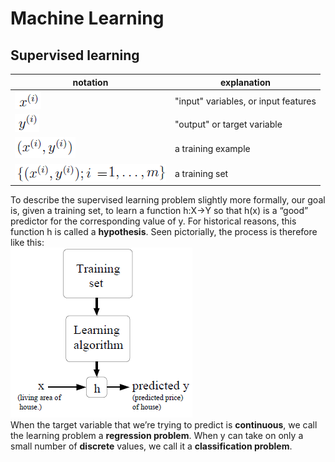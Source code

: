 # Machine Learning

## Supervised learning

| notation | explanation |
| -------- | ----------- |
| ![](input_variable.png) | "input" variables, or input features |
| ![](output_variable.png) | "output" or target variable |
| ![](a_training_sample.png) | a training example |
| ![](a_training_set.png) | a training set |

To describe the supervised learning problem slightly more formally, our goal is, given a training set, to learn a function h:X→Y so that h(x) is a “good” predictor for the corresponding value of y. For historical reasons, this function h is called a **hypothesis**. Seen pictorially, the process is therefore like this:  
![](process.png)  
When the target variable that we’re trying to predict is **continuous**, we call the learning problem a **regression problem**. When y can take on only a small number of **discrete** values, we call it a **classification problem**.